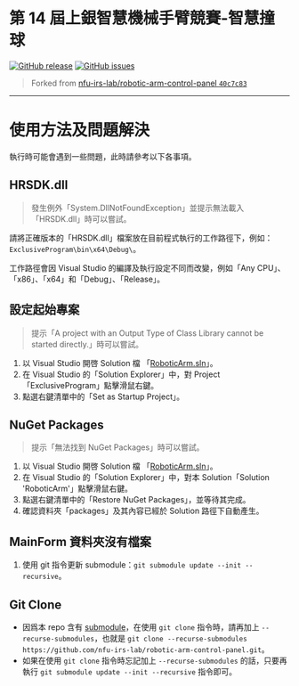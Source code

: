# 第 14 屆上銀智慧機械手臂競賽-智慧撞球

[![GitHub release](https://img.shields.io/github/release/nfu-irs-lab/hiwinrobot-14-billiards.svg)](https://github.com/nfu-irs-lab/hiwinrobot-14-billiards/releases)
[![GitHub issues](https://img.shields.io/github/issues/nfu-irs-lab/hiwinrobot-14-billiards.svg)](https://github.com/nfu-irs-lab/hiwinrobot-14-billiards/issues)

> Forked from [nfu-irs-lab/robotic-arm-control-panel `40c7c83`](https://github.com/nfu-irs-lab/robotic-arm-control-panel/commit/40c7c839025796ae9265d5d90707199906aedd47)

---

# 使用方法及問題解決
執行時可能會遇到一些問題，此時請參考以下各事項。

## HRSDK.dll
> 發生例外「System.DllNotFoundException」並提示無法載入「HRSDK.dll」時可以嘗試。

請將正確版本的「HRSDK.dll」檔案放在目前程式執行的工作路徑下，例如：`ExclusiveProgram\bin\x64\Debug\`。

工作路徑會因 Visual Studio 的編譯及執行設定不同而改變，例如「Any CPU」、「x86」、「x64」和「Debug」、「Release」。

## 設定起始專案
> 提示「A project with an Output Type of Class Library cannot be started directly.」時可以嘗試。

1. 以 Visual Studio 開啓 Solution 檔 「[RoboticArm.sln](/RoboticArm.sln)」。
2. 在 Visual Studio 的「Solution Explorer」中，對 Project「ExclusiveProgram」點擊滑鼠右鍵。
3. 點選右鍵清單中的「Set as Startup Project」。

## NuGet Packages
> 提示「無法找到 NuGet Packages」時可以嘗試。

1. 以 Visual Studio 開啓 Solution 檔 「[RoboticArm.sln](/RoboticArm.sln)」。
2. 在 Visual Studio 的「Solution Explorer」中，對本 Solution「Solution 'RoboticArm'」點擊滑鼠右鍵。
3. 點選右鍵清單中的「Restore NuGet Packages」，並等待其完成。
4. 確認資料夾「packages」及其內容已經於 Solution 路徑下自動產生。

## MainForm 資料夾沒有檔案

1. 使用 git 指令更新 submodule：`git submodule update --init --recursive`。

## Git Clone

- 因爲本 repo 含有 [submodule](https://git-scm.com/book/en/v2/Git-Tools-Submodules)，在使用 `git clone` 指令時，請再加上 `--recurse-submodules`，也就是 `git clone --recurse-submodules https://github.com/nfu-irs-lab/robotic-arm-control-panel.git`。
- 如果在使用 `git clone` 指令時忘記加上 `--recurse-submodules` 的話，只要再執行 `git submodule update --init --recursive` 指令即可。

